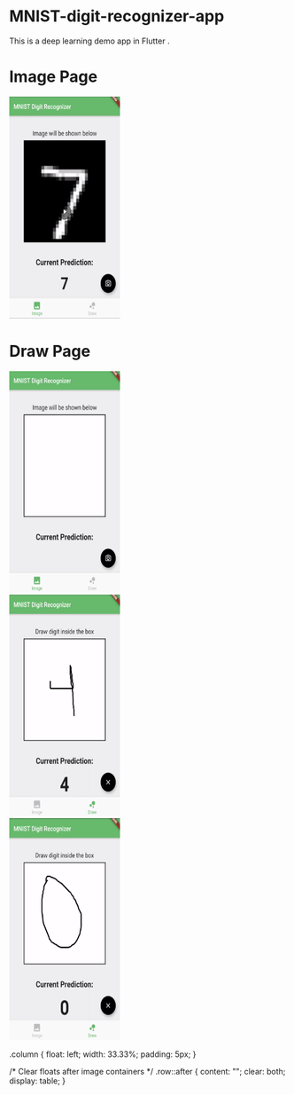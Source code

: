 # MNIST-digit-recognizer-app
This is a deep learning demo app in Flutter .
# Image Page

<img src="https://github.com/richakbee/MNIST-digit-recognizer-app/blob/master/screenshotImagePage2.png" width="200" height="400" />

# Draw Page
<div class="row">
  <div class="column">
   <img src="https://github.com/richakbee/MNIST-digit-recognizer-app/blob/master/screenshotsImagePage.png" width="200" height="400" />
  </div>
  <div class="column">
    <img src="https://github.com/richakbee/MNIST-digit-recognizer-app/blob/master/screenshotDrawPage.png" width="200" height="400" />
  </div>
  <div class="column">
  <img src="https://github.com/richakbee/MNIST-digit-recognizer-app/blob/master/screenshotsImagePage2.png" width="200" height="400" />

  </div>
</div>

.column {
  float: left;
  width: 33.33%;
  padding: 5px;
}

/* Clear floats after image containers */
.row::after {
  content: "";
  clear: both;
  display: table;
}



